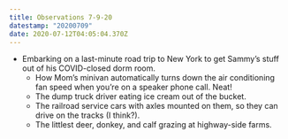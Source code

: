 ```yaml
---
title: Observations 7-9-20
datestamp: "20200709"
date: 2020-07-12T04:05:04.370Z
---
```

- Embarking on a last-minute road trip to New York to get Sammy’s stuff out of his COVID-closed dorm room.
	- How Mom’s minivan automatically turns down the air conditioning fan speed when you’re on a speaker phone call. Neat!
	- The dump truck driver eating ice cream out of the bucket.
	- The railroad service cars with axles mounted on them, so they can drive on the tracks (I think?).
	- The littlest deer, donkey, and calf grazing at highway-side farms.